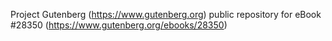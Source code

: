 Project Gutenberg (https://www.gutenberg.org) public repository for eBook #28350 (https://www.gutenberg.org/ebooks/28350)
